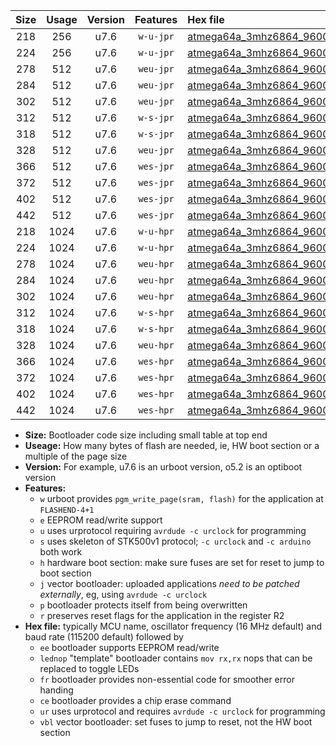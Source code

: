 |Size|Usage|Version|Features|Hex file|
|:-:|:-:|:-:|:-:|:--|
|218|256|u7.6|`w-u-jpr`|[atmega64a_3mhz6864_9600bps_ur_vbl.hex](https://raw.githubusercontent.com/stefanrueger/urboot/main/atmega64a_3mhz6864_9600bps_ur_vbl.hex)|
|224|256|u7.6|`w-u-jpr`|[atmega64a_3mhz6864_9600bps_lednop_ur_vbl.hex](https://raw.githubusercontent.com/stefanrueger/urboot/main/atmega64a_3mhz6864_9600bps_lednop_ur_vbl.hex)|
|278|512|u7.6|`weu-jpr`|[atmega64a_3mhz6864_9600bps_ee_ur_vbl.hex](https://raw.githubusercontent.com/stefanrueger/urboot/main/atmega64a_3mhz6864_9600bps_ee_ur_vbl.hex)|
|284|512|u7.6|`weu-jpr`|[atmega64a_3mhz6864_9600bps_ee_lednop_ur_vbl.hex](https://raw.githubusercontent.com/stefanrueger/urboot/main/atmega64a_3mhz6864_9600bps_ee_lednop_ur_vbl.hex)|
|302|512|u7.6|`weu-jpr`|[atmega64a_3mhz6864_9600bps_ee_lednop_fr_ur_vbl.hex](https://raw.githubusercontent.com/stefanrueger/urboot/main/atmega64a_3mhz6864_9600bps_ee_lednop_fr_ur_vbl.hex)|
|312|512|u7.6|`w-s-jpr`|[atmega64a_3mhz6864_9600bps_vbl.hex](https://raw.githubusercontent.com/stefanrueger/urboot/main/atmega64a_3mhz6864_9600bps_vbl.hex)|
|318|512|u7.6|`w-s-jpr`|[atmega64a_3mhz6864_9600bps_lednop_vbl.hex](https://raw.githubusercontent.com/stefanrueger/urboot/main/atmega64a_3mhz6864_9600bps_lednop_vbl.hex)|
|328|512|u7.6|`weu-jpr`|[atmega64a_3mhz6864_9600bps_ee_lednop_fr_ce_ur_vbl.hex](https://raw.githubusercontent.com/stefanrueger/urboot/main/atmega64a_3mhz6864_9600bps_ee_lednop_fr_ce_ur_vbl.hex)|
|366|512|u7.6|`wes-jpr`|[atmega64a_3mhz6864_9600bps_ee_vbl.hex](https://raw.githubusercontent.com/stefanrueger/urboot/main/atmega64a_3mhz6864_9600bps_ee_vbl.hex)|
|372|512|u7.6|`wes-jpr`|[atmega64a_3mhz6864_9600bps_ee_lednop_vbl.hex](https://raw.githubusercontent.com/stefanrueger/urboot/main/atmega64a_3mhz6864_9600bps_ee_lednop_vbl.hex)|
|402|512|u7.6|`wes-jpr`|[atmega64a_3mhz6864_9600bps_ee_lednop_fr_vbl.hex](https://raw.githubusercontent.com/stefanrueger/urboot/main/atmega64a_3mhz6864_9600bps_ee_lednop_fr_vbl.hex)|
|442|512|u7.6|`wes-jpr`|[atmega64a_3mhz6864_9600bps_ee_lednop_fr_ce_vbl.hex](https://raw.githubusercontent.com/stefanrueger/urboot/main/atmega64a_3mhz6864_9600bps_ee_lednop_fr_ce_vbl.hex)|
|218|1024|u7.6|`w-u-hpr`|[atmega64a_3mhz6864_9600bps_ur.hex](https://raw.githubusercontent.com/stefanrueger/urboot/main/atmega64a_3mhz6864_9600bps_ur.hex)|
|224|1024|u7.6|`w-u-hpr`|[atmega64a_3mhz6864_9600bps_lednop_ur.hex](https://raw.githubusercontent.com/stefanrueger/urboot/main/atmega64a_3mhz6864_9600bps_lednop_ur.hex)|
|278|1024|u7.6|`weu-hpr`|[atmega64a_3mhz6864_9600bps_ee_ur.hex](https://raw.githubusercontent.com/stefanrueger/urboot/main/atmega64a_3mhz6864_9600bps_ee_ur.hex)|
|284|1024|u7.6|`weu-hpr`|[atmega64a_3mhz6864_9600bps_ee_lednop_ur.hex](https://raw.githubusercontent.com/stefanrueger/urboot/main/atmega64a_3mhz6864_9600bps_ee_lednop_ur.hex)|
|302|1024|u7.6|`weu-hpr`|[atmega64a_3mhz6864_9600bps_ee_lednop_fr_ur.hex](https://raw.githubusercontent.com/stefanrueger/urboot/main/atmega64a_3mhz6864_9600bps_ee_lednop_fr_ur.hex)|
|312|1024|u7.6|`w-s-hpr`|[atmega64a_3mhz6864_9600bps.hex](https://raw.githubusercontent.com/stefanrueger/urboot/main/atmega64a_3mhz6864_9600bps.hex)|
|318|1024|u7.6|`w-s-hpr`|[atmega64a_3mhz6864_9600bps_lednop.hex](https://raw.githubusercontent.com/stefanrueger/urboot/main/atmega64a_3mhz6864_9600bps_lednop.hex)|
|328|1024|u7.6|`weu-hpr`|[atmega64a_3mhz6864_9600bps_ee_lednop_fr_ce_ur.hex](https://raw.githubusercontent.com/stefanrueger/urboot/main/atmega64a_3mhz6864_9600bps_ee_lednop_fr_ce_ur.hex)|
|366|1024|u7.6|`wes-hpr`|[atmega64a_3mhz6864_9600bps_ee.hex](https://raw.githubusercontent.com/stefanrueger/urboot/main/atmega64a_3mhz6864_9600bps_ee.hex)|
|372|1024|u7.6|`wes-hpr`|[atmega64a_3mhz6864_9600bps_ee_lednop.hex](https://raw.githubusercontent.com/stefanrueger/urboot/main/atmega64a_3mhz6864_9600bps_ee_lednop.hex)|
|402|1024|u7.6|`wes-hpr`|[atmega64a_3mhz6864_9600bps_ee_lednop_fr.hex](https://raw.githubusercontent.com/stefanrueger/urboot/main/atmega64a_3mhz6864_9600bps_ee_lednop_fr.hex)|
|442|1024|u7.6|`wes-hpr`|[atmega64a_3mhz6864_9600bps_ee_lednop_fr_ce.hex](https://raw.githubusercontent.com/stefanrueger/urboot/main/atmega64a_3mhz6864_9600bps_ee_lednop_fr_ce.hex)|

- **Size:** Bootloader code size including small table at top end
- **Useage:** How many bytes of flash are needed, ie, HW boot section or a multiple of the page size
- **Version:** For example, u7.6 is an urboot version, o5.2 is an optiboot version
- **Features:**
  + `w` urboot provides `pgm_write_page(sram, flash)` for the application at `FLASHEND-4+1`
  + `e` EEPROM read/write support
  + `u` uses urprotocol requiring `avrdude -c urclock` for programming
  + `s` uses skeleton of STK500v1 protocol; `-c urclock` and `-c arduino` both work
  + `h` hardware boot section: make sure fuses are set for reset to jump to boot section
  + `j` vector bootloader: uploaded applications *need to be patched externally*, eg, using `avrdude -c urclock`
  + `p` bootloader protects itself from being overwritten
  + `r` preserves reset flags for the application in the register R2
- **Hex file:** typically MCU name, oscillator frequency (16 MHz default) and baud rate (115200 default) followed by
  + `ee` bootloader supports EEPROM read/write
  + `lednop` "template" bootloader contains `mov rx,rx` nops that can be replaced to toggle LEDs
  + `fr` bootloader provides non-essential code for smoother error handing
  + `ce` bootloader provides a chip erase command
  + `ur` uses urprotocol and requires `avrdude -c urclock` for programming
  + `vbl` vector bootloader: set fuses to jump to reset, not the HW boot section
